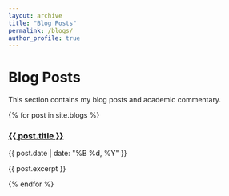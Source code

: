 ```yaml
---
layout: archive
title: "Blog Posts"
permalink: /blogs/
author_profile: true
---
```


# Blog Posts

This section contains my blog posts and academic commentary.

{% for post in site.blogs %}
  <article>
    <h3><a href="{{ post.url }}">{{ post.title }}</a></h3>
    <p class="meta">{{ post.date | date: "%B %d, %Y" }}</p>
    <p>{{ post.excerpt }}</p>
  </article>
{% endfor %}